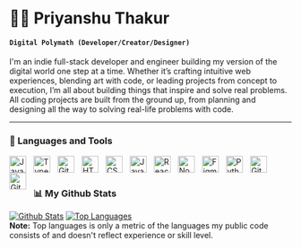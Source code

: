 # 🏄‍♂️ Priyanshu Thakur 

#### **`Digital Polymath (Developer/Creator/Designer)`**

I'm an indie full-stack developer and engineer building my version of the digital world one step at a time. Whether it’s crafting intuitive web experiences, blending art with code, or leading projects from concept to execution, I’m all about building things that inspire and solve real problems. All coding projects are built from the ground up, from planning and designing all the way to solving real-life problems with code. 

---

### 🧰 Languages and Tools

<img align="left" alt="Java" width="30px" style="padding-right:10px;" src="https://cdn.jsdelivr.net/gh/devicons/devicon/icons/java/java-original.svg"/>
<img align="left" alt="TypeScript" width="30px" style="padding-right:10px;" src="https://cdn.jsdelivr.net/gh/devicons/devicon/icons/typescript/typescript-plain.svg" />
<img align="left" alt="Git" width="30px" style="padding-right:10px;" src="https://cdn.jsdelivr.net/gh/devicons/devicon/icons/git/git-original.svg" />
<img align="left" alt="HTML" width="30px" style="padding-right:10px;" src="https://cdn.jsdelivr.net/gh/devicons/devicon/icons/html5/html5-plain.svg" />
<img align="left" alt="CSS" width="30px" style="padding-right:10px;" src="https://cdn.jsdelivr.net/gh/devicons/devicon/icons/css3/css3-plain.svg" />
<img align="left" alt="JavaScript" width="30px" style="padding-right:10px;" src="https://cdn.jsdelivr.net/gh/devicons/devicon/icons/javascript/javascript-plain.svg" />
<img align="left" alt="React" width="30px" style="padding-right:10px;" src="https://cdn.jsdelivr.net/gh/devicons/devicon/icons/react/react-original.svg" />
<img align="left" alt="NodeJS" width="30px" style="padding-right:10px;" src="https://cdn.jsdelivr.net/gh/devicons/devicon/icons/nodejs/nodejs-original.svg" />
<img align="left" alt="Figma" width="30px" style="padding-right:10px;" src="https://cdn.jsdelivr.net/gh/devicons/devicon@latest/icons/figma/figma-original.svg" />
<img align="left" alt="Python" width="30px" style="padding-right:10px;" src="https://cdn.jsdelivr.net/gh/devicons/devicon/icons/python/python-plain.svg" />
<img align="left" alt="GitHub" width="30px" style="padding-right:10px;" src="https://cdn.jsdelivr.net/gh/devicons/devicon/icons/github/github-original.svg" />
<img align="left" alt="GitHub" width="30px" style="padding-right:10px;" src="https://cdn.jsdelivr.net/gh/devicons/devicon@latest/icons/sqldeveloper/sqldeveloper-original.svg" />

<br/> 

#

### 📊 My Github Stats

   <a href="https://github.com/Priyanshu0912-readme-stats"><img alt="Github Stats" src="https://github-readme-stats.vercel.app/api?username=Priyanshu0912&show_icons=true&count_private=true&theme=react&hide_border=true&bg_color=0D1117" /></a>
   <a href="https://github.com/Priyanshu0912-readme-stats"><img alt="Top Languages" src="https://github-readme-stats.vercel.app/api/top-langs/?username=Priyanshu0912&langs_count=8&count_private=true&layout=compact&theme=react&hide_border=true&bg_color=0D1117" /></a>
<br/>
<b>Note:</b>  Top languages is only a metric of the languages my public code consists of and doesn't reflect experience or skill level.
<br/>

